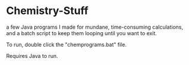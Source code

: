 # Chemistry-Stuff
a few Java programs I made for mundane, time-consuming calculations, and a batch script to keep them looping until you want to exit.

To run, double click the "chemprograms.bat" file.

Requires Java to run.
